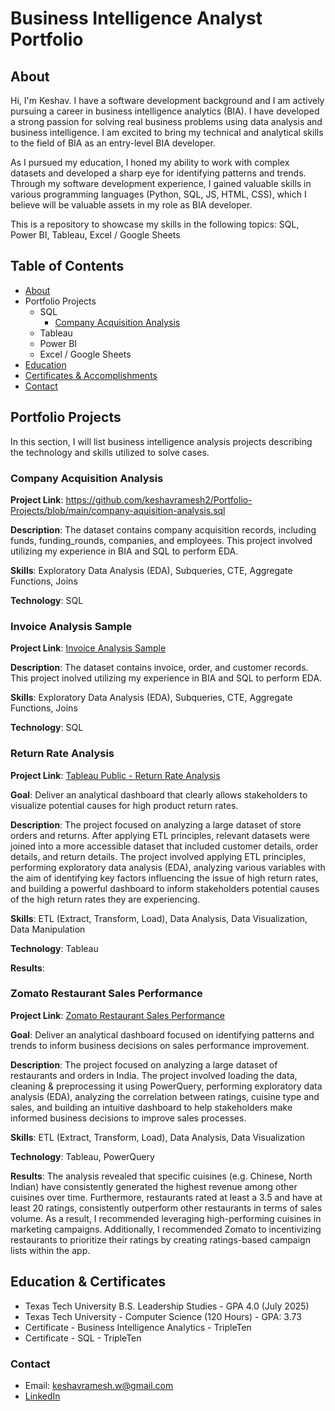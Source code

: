 # Business Intelligence Analyst Portfolio

## About
Hi, I'm Keshav. I have a software development background and I am actively pursuing a career in business intelligence analytics (BIA). I have developed a strong passion for solving real business problems using data analysis and business intelligence. I am excited to bring my technical and analytical skills to the field of BIA as an entry-level BIA developer. 

As I pursued my education, I honed my ability to work with complex datasets and developed a sharp eye for identifying patterns and trends. Through my software development experience, I gained valuable skills in various programming languages (Python, SQL, JS, HTML, CSS), which I believe will be valuable assets in my role as BIA developer. 

This is a repository to showcase my skills in the following topics: SQL, Power BI, Tableau, Excel / Google Sheets

## Table of Contents
- [About](#about)
- Portfolio Projects
  - SQL
    - [Company Acquisition Analysis](https://github.com/keshavramesh2/Business_Intelligence_Analyst_Portfolio/edit/main/README.md#company-acquisition-analysis)
  - Tableau
  - Power BI
  - Excel / Google Sheets
- [Education](#education)
- [Certificates & Accomplishments](#certificates-accomplishments)
- [Contact](#contact)

## Portfolio Projects
In this section, I will list business intelligence analysis projects describing the technology and skills utilized to solve cases.

### Company Acquisition Analysis

**Project Link**: https://github.com/keshavramesh2/Portfolio-Projects/blob/main/company-aquisition-analysis.sql

**Description**: The dataset contains company acquisition records, including funds, funding_rounds, companies, and employees. This project involved utilizing my experience in BIA and SQL to perform EDA. 

**Skills**: Exploratory Data Analysis (EDA), Subqueries, CTE, Aggregate Functions, Joins

**Technology**: SQL

### Invoice Analysis Sample

**Project Link**: [Invoice Analysis Sample](https://github.com/keshavramesh2/Portfolio-Projects/blob/main/invoice-analysis-sample.sql)

**Description**: The dataset contains invoice, order, and customer records. This project inolved utilizing my experience in BIA and SQL to perform EDA.

**Skills**: Exploratory Data Analysis (EDA), Subqueries, CTE, Aggregate Functions, Joins

**Technology**: SQL

### Return Rate Analysis

**Project Link**: [Tableau Public - Return Rate Analysis](https://public.tableau.com/app/profile/keshav.ramesh3978/viz/Keshav_Ramesh_Project_5/ReturnRateAnalysis)

**Goal**: Deliver an analytical dashboard that clearly allows stakeholders to visualize potential causes for high product return rates.

**Description**: The project focused on analyzing a large dataset of store orders and returns. After applying ETL principles, relevant datasets were joined into a more accessible dataset that included customer details, order details, and return details. The project involved applying ETL principles, performing exploratory data analysis (EDA), analyzing various variables with the aim of identifying key factors influencing the issue of high return rates, and building a powerful dashboard to inform stakeholders potential causes of the high return rates they are experiencing. 

**Skills**: ETL (Extract, Transform, Load), Data Analysis, Data Visualization, Data Manipulation

**Technology**: Tableau

**Results**: 

### Zomato Restaurant Sales Performance

**Project Link**: [Zomato Restaurant Sales Performance](https://public.tableau.com/app/profile/keshav.ramesh3978/viz/FinalProject_17423915329530/RatingsvsSales)

**Goal**: Deliver an analytical dashboard focused on identifying patterns and trends to inform business decisions on sales performance improvement.

**Description**: The project focused on analyzing a large dataset of restaurants and orders in India. The project involved loading the data, cleaning & preprocessing it using PowerQuery, performing exploratory data analysis (EDA), analyzing the correlation between ratings, cuisine type and sales, and building an intuitive dashboard to help stakeholders make informed business decisions to improve sales processes. 

**Skills**: ETL (Extract, Transform, Load), Data Analysis, Data Visualization 

**Technology**: Tableau, PowerQuery

**Results**: The analysis revealed that specific cuisines (e.g. Chinese, North Indian) have consistently generated the highest revenue among other cuisines over time. Furthermore, restaurants rated at least a 3.5 and have at least 20 ratings, consistently outperform other restaurants in terms of sales volume. As a result, I recommended leveraging high-performing cuisines in marketing campaigns. Additionally, I recommended Zomato to incentivizing restaurants to prioritize their ratings by creating ratings-based campaign lists within the app.


## Education & Certificates
- Texas Tech University B.S. Leadership Studies - GPA 4.0 (July 2025)
- Texas Tech University - Computer Science (120 Hours) - GPA: 3.73
- Certificate - Business Intelligence Analytics - TripleTen
- Certificate - SQL - TripleTen

### Contact
- Email: keshavramesh.w@gmail.com
- [LinkedIn](https://www.linkedin.com/in/keshav-ramesh1/)
